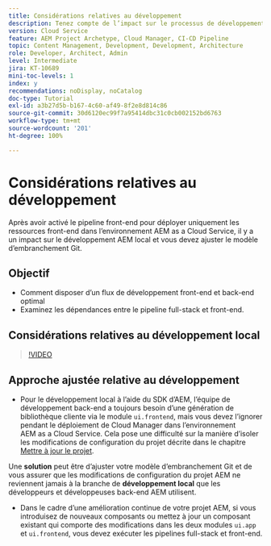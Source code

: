 ```yaml
---
title: Considérations relatives au développement
description: Tenez compte de l’impact sur le processus de développement front-end et back-end une fois que vous activez le pipeline front-end.
version: Cloud Service
feature: AEM Project Archetype, Cloud Manager, CI-CD Pipeline
topic: Content Management, Development, Development, Architecture
role: Developer, Architect, Admin
level: Intermediate
jira: KT-10689
mini-toc-levels: 1
index: y
recommendations: noDisplay, noCatalog
doc-type: Tutorial
exl-id: a3b27d5b-b167-4c60-af49-8f2e8d814c86
source-git-commit: 30d6120ec99f7a95414dbc31c0cb002152bd6763
workflow-type: tm+mt
source-wordcount: '201'
ht-degree: 100%

---
```


# Considérations relatives au développement

Après avoir activé le pipeline front-end pour déployer uniquement les ressources front-end dans l’environnement AEM as a Cloud Service, il y a un impact sur le développement AEM local et vous devez ajuster le modèle d’embranchement Git.

## Objectif

* Comment disposer d’un flux de développement front-end et back-end optimal
* Examinez les dépendances entre le pipeline full-stack et front-end.


## Considérations relatives au développement local

>[!VIDEO](https://video.tv.adobe.com/v/3409421?quality=12&learn=on)


## Approche ajustée relative au développement

* Pour le développement local à l’aide du SDK d’AEM, l’équipe de développement back-end a toujours besoin d’une génération de bibliothèque cliente via le module `ui.frontend`, mais vous devez l’ignorer pendant le déploiement de Cloud Manager dans l’environnement AEM as a Cloud Service. Cela pose une difficulté sur la manière d’isoler les modifications de configuration du projet décrite dans le chapitre [Mettre à jour le projet](update-project.md).

Une __solution__ peut être d’ajuster votre modèle d’embranchement Git et de vous assurer que les modifications de configuration du projet AEM ne reviennent jamais à la branche de __développement local__ que les développeurs et développeuses back-end AEM utilisent.


* Dans le cadre d’une amélioration continue de votre projet AEM, si vous introduisez de nouveaux composants ou mettez à jour un composant existant qui comporte des modifications dans les deux modules `ui.app` et `ui.frontend`, vous devez exécuter les pipelines full-stack et front-end.
